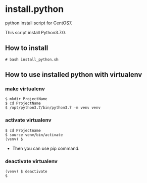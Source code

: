 install.python
==============

python install script for CentOS7.

This script install Python3.7.0.


How to install
--------------

	# bash install_python.sh


How to use installed python with virtualenv
-------------------------------------------

### make virtualenv

	$ mkdir ProjectName
	$ cd ProjectName
	$ /opt/python3.7/bin/python3.7 -m venv venv

### activate virtualenv

	$ cd Projectname
	$ source venv/bin/activate
	(venv) $

- Then you can use pip command.

### deactivate virtualenv

	(venv) $ deactivate
	$
